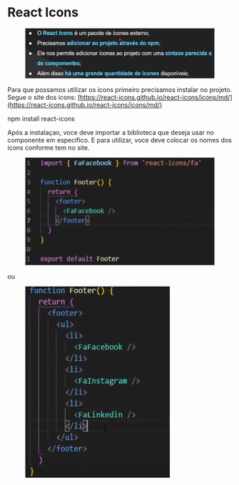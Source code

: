 # React Icons

<figure><img src=".gitbook/assets/image (2).png" alt=""><figcaption></figcaption></figure>

Para que possamos utilizar os icons primeiro precisamos instalar no projeto. Segue o site dos icons: [https://react-icons.github.io/react-icons/icons/md/](https://react-icons.github.io/react-icons/icons/md/)

npm install react-icons

Após a instalaçao, voce deve importar a biblioteca que deseja usar no componente em especifico. E para utilizar, voce deve colocar os nomes dos icons conforme tem no site.&#x20;

<div align="left">

<figure><img src=".gitbook/assets/image.png" alt=""><figcaption></figcaption></figure>

</div>

ou&#x20;

<div align="left">

<figure><img src=".gitbook/assets/image (1).png" alt=""><figcaption></figcaption></figure>

</div>
